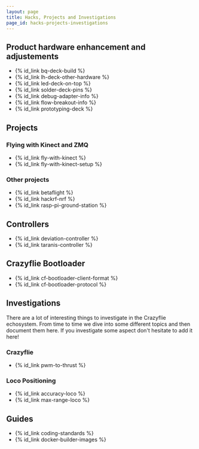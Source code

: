 ```yaml
---
layout: page
title: Hacks, Projects and Investigations
page_id: hacks-projects-investigations
---
```


## Product hardware enhancement and adjustements
* {% id_link bq-deck-build %}
* {% id_link lh-deck-other-hardware %}
* {% id_link led-deck-on-top %}
* {% id_link solder-deck-pins %}
* {% id_link debug-adapter-info %}
* {% id_link flow-breakout-info %}
* {% id_link prototyping-deck %}

## Projects
### Flying with Kinect and ZMQ
* {% id_link fly-with-kinect %}
* {% id_link fly-with-kinect-setup %}

### Other projects
* {% id_link betaflight %}
* {% id_link hackrf-nrf %}
* {% id_link rasp-pi-ground-station %}

## Controllers
* {% id_link deviation-controller %}
* {% id_link taranis-controller %}

## Crazyflie Bootloader
* {% id_link cf-bootloader-client-format %}
* {% id_link cf-bootloader-protocol %}

## Investigations
There are a lot of interesting things to investigate in the Crazyflie echosystem. From time to time we dive into some different topics and then document them here. If you investigate some aspect don't hesitate to add it here!

### Crazyflie
* {% id_link pwm-to-thrust %}

### Loco Positioning
* {% id_link accuracy-loco %}
* {% id_link max-range-loco %}

## Guides
* {% id_link coding-standards %}
* {% id_link docker-builder-images %}
